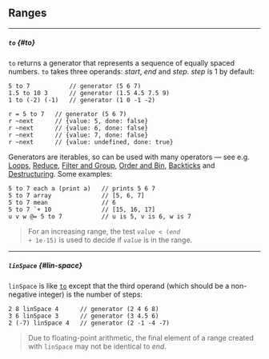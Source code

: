## Ranges

---

##### `to` {#to}

`to` returns a generator that represents a sequence of equally spaced numbers. `to` takes three operands: _start_, _end_ and _step_. _step_ is 1 by default:

```
5 to 7           // generator (5 6 7)
1.5 to 10 3      // generator (1.5 4.5 7.5 9)
1 to (-2) (-1)   // generator (1 0 -1 -2)

r = 5 to 7   // generator (5 6 7)
r ~next      // {value: 5, done: false}
r ~next      // {value: 6, done: false}
r ~next      // {value: 7, done: false}
r ~next      // {value: undefined, done: true}
```

Generators are iterables, so can be used with many operators &mdash; see e.g. [Loops](?Loops), [Reduce](?Reduce), [Filter and Group](?Filter-and-Group), [Order and Bin](?Order-and-Bin), [Backticks](?Backticks) and [Destructuring](?Assignment#destructure-iterable). Some examples:

```
5 to 7 each a (print a)   // prints 5 6 7
5 to 7 array              // [5, 6, 7]
5 to 7 mean               // 6
5 to 7 `+ 10              // [15, 16, 17]
u v w @= 5 to 7           // u is 5, v is 6, w is 7
```

> For an increasing range, the test <code><i>value</i> &lt; (<i>end</i> + 1e-15)</code> is used to decide if <code><i>value</i></code> is in the range.

---

##### `linSpace` {#lin-space}

`linSpace` is like [`to`](#to) except that the third operand (which should be a non-negative integer) is the number of steps:

```
2 8 linSpace 4      // generator (2 4 6 8)
3 6 linSpace 3      // generator (3 4.5 6)
2 (-7) linSpace 4   // generator (2 -1 -4 -7) 
```

> Due to floating-point arithmetic, the final element of a range created with `linSpace` may not be identical to _end_.
